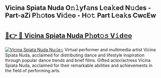 ## Vicina Spiata Nuda O𝚗𝚕yf𝚊ns L𝚎a𝚔ed N𝚞𝚍es - Part-aZi P𝚑𝚘tos Vi𝚍𝚎o - H𝚘𝚝 Part L𝚎a𝚔s CwcEw

# <h2><a href="http://kfb7nx.oniu.top/?m=Vicina+Spiata+Nuda">🔗👉 🔴 Vicina Spiata Nuda P𝚑ot𝚘𝚜 V𝚒d𝚎o</a></h2>

[![Vicina Spiata Nuda Nu𝚍e𝚜](https://i.imgur.com/0qMVB7G.gif)](http://kfb7nx.oniu.top/?m=Vicina+Spiata+Nuda)
Virtual performer and multimedia artist Vicina Spiata Nuda, acclaimed for distributing dance and lifestyle inspiration through popular dance trends and brief films. Gifted actor/actress Vicina Spiata Nuda, acclaimed for their remarkable abilities and achievements in the field of performing arts.  
